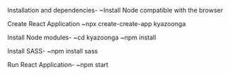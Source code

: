 Installation and dependencies-
~Install Node compatible with the browser

Create React Application
~npx create-create-app kyazoonga

Install Node modules-
~cd kyazoonga
~npm install

Install SASS-
~npm install sass

Run React Application-
~npm start
